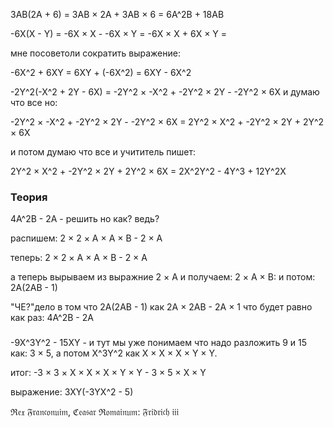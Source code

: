 3AB(2A + 6) = 3AB × 2A + 3AB × 6 = 6A^2B + 18AB

-6X(X - Y) = -6X × X - -6X × Y = -6X × X + 6X × Y =

мне посоветоли сократить выражение:

-6X^2 + 6XY = 6XY + (-6X^2) = 6XY - 6X^2

-2Y^2(-X^2 + 2Y - 6X) = -2Y^2 × -X^2 + -2Y^2 × 2Y - -2Y^2 × 6X и думаю что все но:

-2Y^2 × -X^2 + -2Y^2 × 2Y - -2Y^2 × 6X = 2Y^2 × X^2 + -2Y^2 × 2Y + 2Y^2 × 6X

и потом думаю что все и учититель пишет:

2Y^2 × X^2 + -2Y^2 × 2Y + 2Y^2 × 6X = 2X^2Y^2 - 4Y^3 + 12Y^2X

### Теория

4A^2B - 2A - решить но как? ведь?

распишем: 2 × 2 × A × A × B - 2 × A

теперь: 2 × 2 × A × A × B - 2 × A

а теперь вырываем из выражние 2 × A и получаем: 2 × A × B: и потом: 2A(2AB - 1)

"ЧЕ?"дело в том что 2A(2AB - 1) как 2A × 2AB - 2A × 1 что будет равно как раз: 4A^2B - 2A

###

-9X^3Y^2 - 15XY - и тут мы уже понимаем что надо разложить 9 и 15 как: 3 × 5,
а потом X^3Y^2 как X × X × X × Y × Y.

итог: -3 × 3 × X × X × X × Y × Y - 3 × 5 × X × Y

выражение: 3XY(-3YX^2 - 5)

ℜ𝔢𝔵 𝔉𝔯𝔞𝔫𝔠𝔬𝔫𝔲𝔦𝔪, ℭ𝔢𝔞𝔰𝔞𝔯 ℜ𝔬𝔪𝔞𝔦𝔫𝔲𝔪: 𝔉𝔯𝔦𝔡𝔯𝔦𝔠𝔥 𝔦𝔦𝔦

